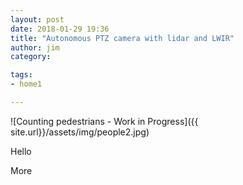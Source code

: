 ```yaml
---
layout: post
date: 2018-01-29 19:36
title: "Autonomous PTZ camera with lidar and LWIR"
author: jim
category:

tags:
- home1

---
```


![Counting pedestrians  - Work in Progress]({{ site.url}}/assets/img/people2.jpg)

Hello


More






